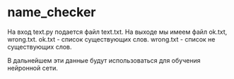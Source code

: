 # name_checker
На вход text.py подается файл text.txt. На выходе мы имеем файл ok.txt, wrong.txt.
ok.txt - список существующих слов.
wrong.txt - список не существующих слов. 

В дальнейшем эти данные будут использоваться для обучения нейронной сети. 
